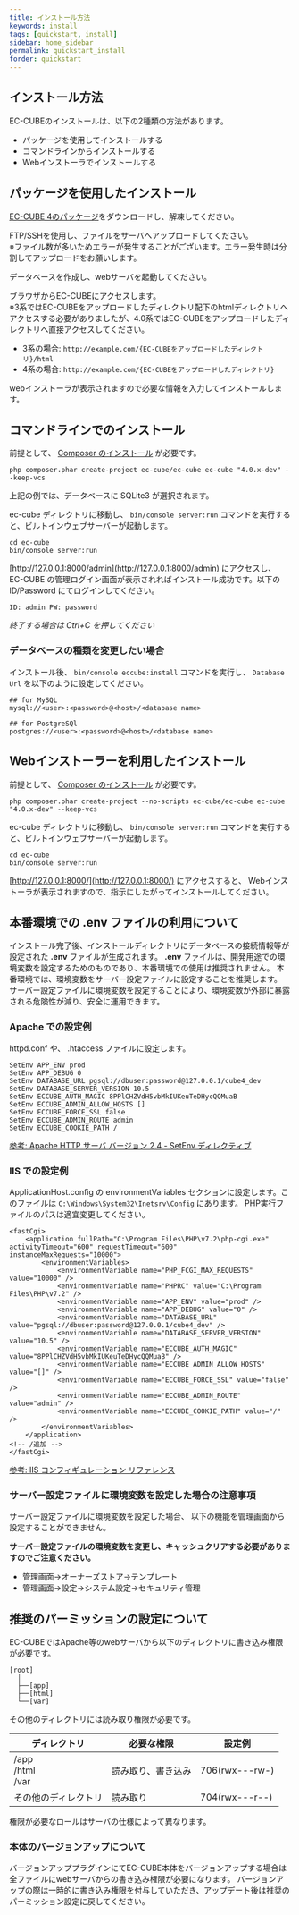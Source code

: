 ```yaml
---
title: インストール方法
keywords: install
tags: [quickstart, install]
sidebar: home_sidebar
permalink: quickstart_install
forder: quickstart
---
```


## インストール方法

EC-CUBEのインストールは、以下の2種類の方法があります。

- パッケージを使用してインストールする
- コマンドラインからインストールする
- Webインストーラでインストールする

## パッケージを使用したインストール

[EC-CUBE 4のパッケージ](http://downloads.ec-cube.net/src/eccube-4.0.0-rc.zip)をダウンロードし、解凍してください。

FTP/SSHを使用し、ファイルをサーバへアップロードしてください。  
※ファイル数が多いためエラーが発生することがございます。エラー発生時は分割してアップロードをお願いします。

データベースを作成し、webサーバを起動してください。

ブラウザからEC-CUBEにアクセスします。  
※3系ではEC-CUBEをアップロードしたディレクトリ配下のhtmlディレクトリへアクセスする必要がありましたが、4.0系ではEC-CUBEをアップロードしたディレクトリへ直接アクセスしてください。
- 3系の場合: `http://example.com/{EC-CUBEをアップロードしたディレクトリ}/html`
- 4系の場合: `http://example.com/{EC-CUBEをアップロードしたディレクトリ}`

webインストーラが表示されますので必要な情報を入力してインストールします。

## コマンドラインでのインストール

前提として、 [Composer のインストール](https://getcomposer.org/download/) が必要です。

```
php composer.phar create-project ec-cube/ec-cube ec-cube "4.0.x-dev" --keep-vcs
```

上記の例では、データベースに SQLite3 が選択されます。

ec-cube ディレクトリに移動し、 `bin/console server:run` コマンドを実行すると、ビルトインウェブサーバーが起動します。

```
cd ec-cube
bin/console server:run
```

[http://127.0.0.1:8000/admin](http://127.0.0.1:8000/admin) にアクセスし、 EC-CUBE の管理ログイン画面が表示されればインストール成功です。以下の ID/Password にてログインしてください。

`ID: admin PW: password`

*終了する場合は Ctrl+C を押してください*

### データベースの種類を変更したい場合

インストール後、 `bin/console eccube:install` コマンドを実行し、 `Database Url` を以下のように設定してください。

```
## for MySQL
mysql://<user>:<password>@<host>/<database name>

## for PostgreSQl
postgres://<user>:<password>@<host>/<database name>
```

## Webインストーラーを利用したインストール

前提として、 [Composer のインストール](https://getcomposer.org/download/) が必要です。

```
php composer.phar create-project --no-scripts ec-cube/ec-cube ec-cube "4.0.x-dev" --keep-vcs
```

ec-cube ディレクトリに移動し、 `bin/console server:run` コマンドを実行すると、ビルトインウェブサーバーが起動します。

```
cd ec-cube
bin/console server:run
```

[http://127.0.0.1:8000/](http://127.0.0.1:8000/) にアクセスすると、 Webインストーラが表示されますので、指示にしたがってインストールしてください。

## 本番環境での .env ファイルの利用について

インストール完了後、インストールディレクトリにデータベースの接続情報等が設定された **.env** ファイルが生成されます。
**.env** ファイルは、開発用途での環境変数を設定するためのものであり、本番環境での使用は推奨されません。
本番環境では、環境変数をサーバー設定ファイルに設定することを推奨します。
サーバー設定ファイルに環境変数を設定することにより、環境変数が外部に暴露される危険性が減り、安全に運用できます。

### Apache での設定例

httpd.conf や、 .htaccess ファイルに設定します。

```
SetEnv APP_ENV prod
SetEnv APP_DEBUG 0
SetEnv DATABASE_URL pgsql://dbuser:password@127.0.0.1/cube4_dev
SetEnv DATABASE_SERVER_VERSION 10.5
SetEnv ECCUBE_AUTH_MAGIC 8PPlCHZVdH5vbMkIUKeuTeDHycQQMuaB
SetEnv ECCUBE_ADMIN_ALLOW_HOSTS []
SetEnv ECCUBE_FORCE_SSL false
SetEnv ECCUBE_ADMIN_ROUTE admin
SetEnv ECCUBE_COOKIE_PATH /
```

[参考: Apache HTTP サーバ バージョン 2.4 - SetEnv ディレクティブ](https://httpd.apache.org/docs/2.4/ja/mod/mod_env.html#setenv)

### IIS での設定例

ApplicationHost.config の environmentVariables セクションに設定します。このファイルは `C:\Windows\System32\Inetsrv\Config` にあります。
PHP実行ファイルのパスは適宜変更してください。

```
<fastCgi>
    <application fullPath="C:\Program Files\PHP\v7.2\php-cgi.exe" activityTimeout="600" requestTimeout="600" instanceMaxRequests="10000">
        <environmentVariables>
            <environmentVariable name="PHP_FCGI_MAX_REQUESTS" value="10000" />
            <environmentVariable name="PHPRC" value="C:\Program Files\PHP\v7.2" />
            <environmentVariable name="APP_ENV" value="prod" />
            <environmentVariable name="APP_DEBUG" value="0" />
            <environmentVariable name="DATABASE_URL" value="pgsql://dbuser:password@127.0.0.1/cube4_dev" />
            <environmentVariable name="DATABASE_SERVER_VERSION" value="10.5" />
            <environmentVariable name="ECCUBE_AUTH_MAGIC" value="8PPlCHZVdH5vbMkIUKeuTeDHycQQMuaB" />
            <environmentVariable name="ECCUBE_ADMIN_ALLOW_HOSTS" value="[]" />
            <environmentVariable name="ECCUBE_FORCE_SSL" value="false" />
            <environmentVariable name="ECCUBE_ADMIN_ROUTE" value="admin" />
            <environmentVariable name="ECCUBE_COOKIE_PATH" value="/" />
        </environmentVariables>
    </application>
<!-- /追加 -->
</fastCgi>
```

[参考: IIS コンフィギュレーション リファレンス](https://msdn.microsoft.com/ja-jp/library/ee431592.aspx#EDA)

### サーバー設定ファイルに環境変数を設定した場合の注意事項

サーバー設定ファイルに環境変数を設定した場合、 以下の機能を管理画面から設定することができません。

**サーバー設定ファイルの環境変数を変更し、キャッシュクリアする必要がありますのでご注意ください。**

- 管理画面→オーナーズストア→テンプレート
- 管理画面→設定→システム設定→セキュリティ管理

## 推奨のパーミッションの設定について

EC-CUBEではApache等のwebサーバから以下のディレクトリに書き込み権限が必要です。

```
[root]
  │
  ├──[app]
  ├──[html]
  └──[var]
```

その他のディレクトリには読み取り権限が必要です。

| ディレクトリ | 必要な権限 | 設定例 |
|--------------------|----------|-------|
| /app <br> /html <br> /var | 読み取り、書き込み | 706(rwx---rw-) |
| その他のディレクトリ | 読み取り | 704(rwx---r--) |

権限が必要なロールはサーバの仕様によって異なります。

### 本体のバージョンアップについて

バージョンアッププラグインにてEC-CUBE本体をバージョンアップする場合は全ファイルにwebサーバからの書き込み権限が必要になります。
バージョンアップの際は一時的に書き込み権限を付与していただき、アップデート後は推奨のパーミッション設定に戻してください。
